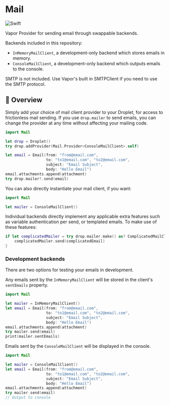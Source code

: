 # Mail

![Swift](http://img.shields.io/badge/swift-3.0-brightgreen.svg)

Vapor Provider for sending email through swappable backends.

Backends included in this repository:

* `InMemoryMailClient`, a development-only backend which stores emails in memory.
* `ConsoleMailClient`, a development-only backend which outputs emails to the console.

SMTP is not included. Use Vapor's built in SMTPClient if you need to use the
SMTP protocol.

## 📘 Overview

Simply add your choice of mail client provider to your Droplet, for access to
frictionless mail sending. If you use `drop.mailer` to send emails, you can
change the provider at any time without affecting your mailing code.

```Swift
import Mail

let drop = Droplet()
try drop.addProvider(Mail.Provider<ConsoleMailClient>.self)

let email = Email(from: "from@email.com",
                  to: "to1@email.com", "to2@email.com",
                  subject: "Email Subject",
                  body: "Hello Email")
email.attachments.append(attachment)
try drop.mailer?.send(email)
```

You can also directly instantiate your mail client, if you want:

```Swift
import Mail

let mailer = ConsoleMailClient()
```

Individual backends directly implement any applicable extra features such as
variable authentication per send, or templated emails. To make use of these
features:

```Swift
if let complicatedMailer = try drop.mailer.make() as? ComplicatedMailClient {
    complicatedMailer.send(complicatedEmail)
}
```

### Development backends

There are two options for testing your emails in development.

Any emails sent by the `InMemoryMailClient` will be stored in the client's
`sentEmails` property.

```Swift
import Mail

let mailer = InMemoryMailClient()
let email = Email(from: "from@email.com",
                  to: "to1@email.com", "to2@email.com",
                  subject: "Email Subject",
                  body: "Hello Email")
email.attachments.append(attachment)
try mailer.send(email)
print(mailer.sentEmails)
```

Emails sent by the `ConsoleMailClient` will be displayed in the console.

```Swift
import Mail

let mailer = ConsoleMailClient()
let email = Email(from: "from@email.com",
                  to: "to1@email.com", "to2@email.com",
                  subject: "Email Subject",
                  body: "Hello Email")
email.attachments.append(attachment)
try mailer.send(email)
// Output to console
```
